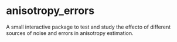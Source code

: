 # anisotropy_errors
A small interactive package to test and study the effecto of different sources of noise and errors in anisotropy estimation.
